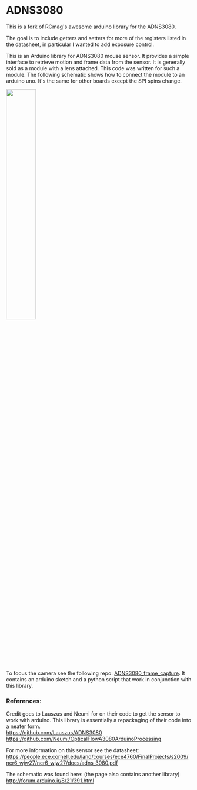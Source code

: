# ADNS3080
This is a fork of RCmag's awesome arduino library for the ADNS3080.

The goal is to include getters and setters for more of the registers listed in the datasheet, in particular I wanted to add exposure control.



This is an Arduino library for ADNS3080 mouse sensor. It provides a simple interface to retrieve motion and frame data from the sensor. It is generally sold as a module with a lens attached. This code was written for such a module. The following schematic shows how to connect the module to an arduino uno. It's the same for other boards except the SPI spins change. 

<img src = "extras/ADNS3080_arduino_wiring.jpg" width = "40%" height = "40%"> 

To focus the camera see the following repo: [ADNS3080_frame_capture](https://github.com/RCmags/ADNS3080_frame_capture). It contains an arduino sketch and a python script that work in conjunction with this library.  

### References:
Credit goes to Lauszus and Neumi for on their code to get the sensor to work with arduino. This library is essentially a repackaging of their code into a neater form.  
https://github.com/Lauszus/ADNS3080  
https://github.com/Neumi/OpticalFlowA3080ArduinoProcessing

For more information on this sensor see the datasheet:  
https://people.ece.cornell.edu/land/courses/ece4760/FinalProjects/s2009/ncr6_wjw27/ncr6_wjw27/docs/adns_3080.pdf

The schematic was found here: (the page also contains another library)  
http://forum.arduino.ir/8/21/391.html

